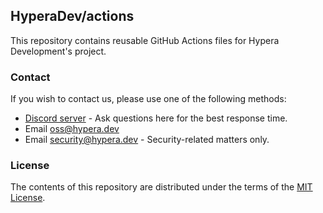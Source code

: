 ## HyperaDev/actions

This repository contains reusable GitHub Actions files for Hypera Development's project.

### Contact

If you wish to contact us, please use one of the following methods:

- [Discord server](https://discord.hypera.dev/) - Ask questions here for the best response time.
- Email [oss@hypera.dev](mailto:oss@hypera.dev)
- Email [security@hypera.dev](mailto:security@hypera.dev) - Security-related matters only.

### License

The contents of this repository are distributed under the terms of the [MIT License](LICENSE).
